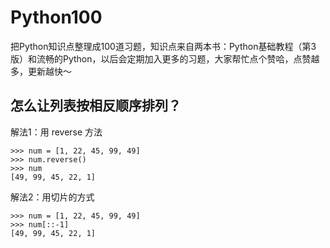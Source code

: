 # Python100
把Python知识点整理成100道习题，知识点来自两本书：Python基础教程（第3版）和流畅的Python，以后会定期加入更多的习题，大家帮忙点个赞哈，点赞越多，更新越快～

## 怎么让列表按相反顺序排列？

解法1：用 reverse 方法

```
>>> num = [1, 22, 45, 99, 49]
>>> num.reverse()
>>> num
[49, 99, 45, 22, 1]
```
解法2：用切片的方式

```
>>> num = [1, 22, 45, 99, 49]
>>> num[::-1]
[49, 99, 45, 22, 1]
```
